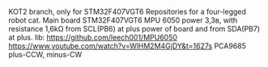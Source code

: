 KOT2 branch, only for STM32F407VGT6 Repositories for a four-legged robot cat. Main board STM32F407VGT6 MPU 6050 power 3,3в, with resistance 1,6kΩ from SCL(PB6) at plus power of board and from SDA(PB7) at plus. lib: https://github.com/leech001/MPU6050 https://www.youtube.com/watch?v=WlHM2M4GjDY&t=1627s PCA9685 plus-CCW, minus-CW
